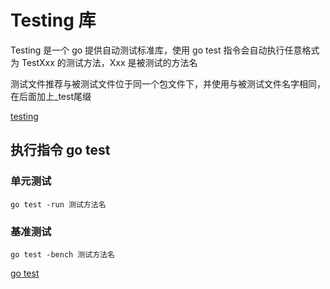 # Testing 库

Testing 是一个 go 提供自动测试标准库，使用 go test 指令会自动执行任意格式为 TestXxx 的测试方法，Xxx 是被测试的方法名

测试文件推荐与被测试文件位于同一个包文件下，并使用与被测试文件名字相同，在后面加上_test尾缀

[testing](https://pkg.go.dev/testing)

## 执行指令 go test

### 单元测试

`go test -run 测试方法名`

### 基准测试

`go test -bench 测试方法名`

[go test](https://pkg.go.dev/cmd/go#hdr-Testing_flags)